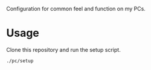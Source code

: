Configuration for common feel and function on my PCs.

# Usage

Clone this repository and run the setup script.

    ./pc/setup
